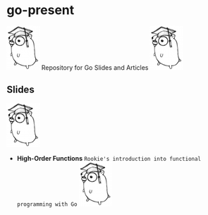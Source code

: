 # go-present
![academic-gopher](https://github.com/stefanhans/go-present/blob/master/slides/HighOrderFunctions/images/academic_gopher.png?raw=true)
Repository for Go Slides and Articles
![academic-gopher](https://github.com/stefanhans/go-present/blob/master/slides/HighOrderFunctions/images/academic_gopher.png?raw=true)

## Slides
![academic-gopher](https://github.com/stefanhans/go-present/blob/master/slides/HighOrderFunctions/images/academic_gopher.png?raw=true)

- **High-Order Functions** `Rookie's introduction into functional programming with Go`
![academic-gopher](https://github.com/stefanhans/go-present/blob/master/slides/HighOrderFunctions/images/academic_gopher.png?raw=true)